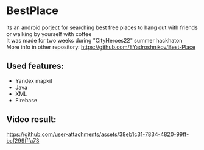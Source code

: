 # BestPlace
its an android porject for searching best free places to hang out with friends or walking by yourself with coffee</br>
It was made for two weeks during "CityHeroes22" summer hackhaton</br>
More info in other repository: https://github.com/EYadroshnikov/Best-Place</br>
## Used features:
- Yandex mapkit</br>
- Java</br>
- XML</br>
- Firebase</br>
## Video result:


https://github.com/user-attachments/assets/38eb1c31-7834-4820-99ff-bcf299fffa73

